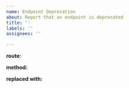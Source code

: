 ```yaml
---
name: Endpoint Deprecation
about: Report that an endpoint is deprecated
title: ''
labels: ''
assignees: ''

---
```


**route:** 

**method:**

**replaced with:**
